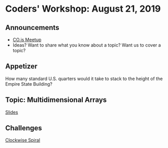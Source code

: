 # Coders' Workshop: August 21, 2019

## Announcements

* [CO.js Meetup](https://www.meetup.com/Bootcampers-Collective/events/btqhfryzmbmb/)
* Ideas? Want to share what you know about a topic? Want us to cover a topic?

## Appetizer

How many standard U.S. quarters would it take to stack to the height of the Empire State Building?

## Topic: Multidimensional Arrays

[Slides](https://slides.com/bbyunis/coder-s-workshop-2-5-7-18)

## Challenges

[Clockwise Spiral](https://github.com/andy-young/Coders-Workshop/blob/master/Coding-Challenges/clockwiseSpiral/clockwiseSpiral.md)

